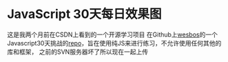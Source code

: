 # JavaScript 30天每日效果图
这是我两个月前在CSDN上看到的一个开源学习项目
在Github上[wesbos](https://twitter.com/wesbos)的一个Javascript30天挑战的[repo](https://github.com/wesbos/JavaScript30)，旨在使用纯JS来进行练习，不允许使用任何其他的库和框架，
之前的SVN服务器坏了所以现在一起上传


